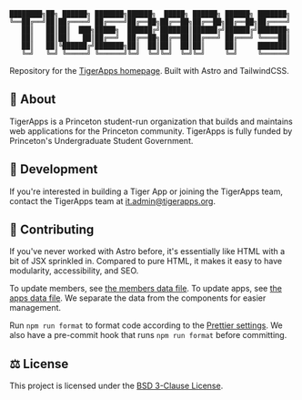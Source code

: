 ```
████████╗██╗ ██████╗ ███████╗██████╗  █████╗ ██████╗ ██████╗ ███████╗
╚══██╔══╝██║██╔════╝ ██╔════╝██╔══██╗██╔══██╗██╔══██╗██╔══██╗██╔════╝
   ██║   ██║██║  ███╗█████╗  ██████╔╝███████║██████╔╝██████╔╝███████╗
   ██║   ██║██║   ██║██╔══╝  ██╔══██╗██╔══██║██╔═══╝ ██╔═══╝ ╚════██║
   ██║   ██║╚██████╔╝███████╗██║  ██║██║  ██║██║     ██║     ███████║
   ╚═╝   ╚═╝ ╚═════╝ ╚══════╝╚═╝  ╚═╝╚═╝  ╚═╝╚═╝     ╚═╝     ╚══════╝
```

Repository for the [TigerApps homepage](https://tigerapps.org). Built with Astro and TailwindCSS.

## 📖 About

TigerApps is a Princeton student-run organization that builds and maintains web applications for the Princeton community. TigerApps is fully funded by Princeton's Undergraduate Student Government.

## 🚀 Development

If you're interested in building a Tiger App or joining the TigerApps team, contact the TigerApps team at it.admin@tigerapps.org.

## 🤝 Contributing

If you've never worked with Astro before, it's essentially like HTML with a bit of JSX sprinkled in. Compared to pure HTML, it makes it easy to have modularity, accessibility, and SEO.

To update members, see [the members data file](./src/utils/members.ts). To update apps, see [the apps data file](./src/utils/apps.ts). We separate the data from the components for easier management.

Run `npm run format` to format code according to the [Prettier settings](./.prettierrc). We also have a pre-commit hook that runs `npm run format` before committing.

## ⚖️ License

This project is licensed under the [BSD 3-Clause License](./LICENSE).
